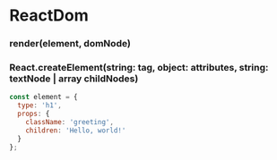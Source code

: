 # ReactDom
### render(element, domNode)

### React.createElement(string: tag, object: attributes, string: textNode | array childNodes)

```js
const element = {
  type: 'h1',
  props: {
    className: 'greeting',
    children: 'Hello, world!'
  }
};
```
